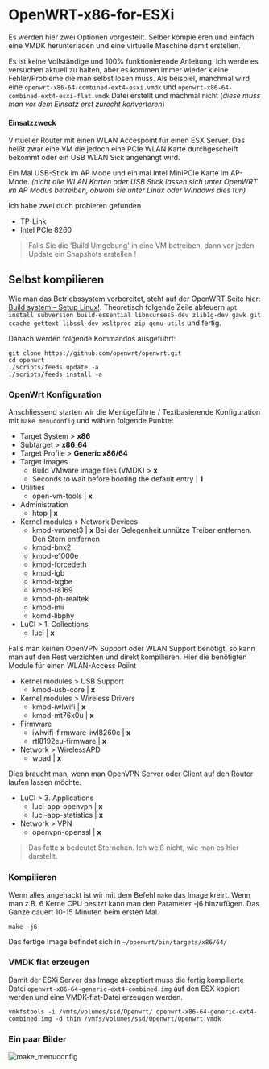 # OpenWRT-x86-for-ESXi
Es werden hier zwei Optionen vorgestellt. Selber kompieleren und einfach eine VMDK herunterladen und eine virtuelle Maschine damit erstellen.

Es ist keine Vollständige und 100% funktionierende Anleitung. Ich werde es versuchen aktuell zu halten, aber es kommen immer wieder kleine Fehler/Probleme die man selbst lösen muss. Als beispiel, manchmal wird eine `openwrt-x86-64-combined-ext4-esxi.vmdk` und `openwrt-x86-64-combined-ext4-esxi-flat.vmdk` Datei erstellt und machmal nicht (*diese muss man vor dem Einsatz erst zurecht konverteren*)

#### Einsatzzweck
Virtueller Router mit einen WLAN Accespoint für einen ESX Server. Das heißt zwar eine VM die jedoch eine PCIe WLAN Karte durchgescheift bekommt oder ein USB WLAN Sick angehängt wird.

Ein Mal USB-Stick im AP Mode und ein mal Intel MiniPCIe Karte im AP-Mode. *(nicht alle WLAN Karten oder USB Stick lassen sich unter OpenWRT im AP Modus betreiben, obwohl sie unter Linux oder Windows dies tun)*

Ich habe zwei duch probieren gefunden
+ TP-Link
+ Intel PCIe 8260

>Falls Sie die 'Build Umgebung' in eine VM betreiben, dann vor jeden Update ein Snapshots erstellen !

## Selbst kompilieren
Wie man das Betriebssystem vorbereitet, steht auf der OpenWRT Seite hier: [Build system – Setup Linux!](https://openwrt.org/docs/guide-developer/build-system/install-buildsystem).
Theoretisch folgende Zeile abfeuern `apt install subversion build-essential libncurses5-dev zlib1g-dev gawk git ccache gettext libssl-dev xsltproc zip qemu-utils` und fertig.

Danach werden folgende Kommandos ausgeführt:
```
git clone https://github.com/openwrt/openwrt.git
cd openwrt
./scripts/feeds update -a
./scripts/feeds install -a
```

### OpenWrt Konfiguration
Anschliessend starten wir die Menügeführte / Textbasierende Konfiguration mit `make menuconfig` und wählen folgende Punkte:

+ Target System > **x86**
+ Subtarget > **x86_64**
+ Target Profile > **Generic x86/64**
+ Target Images
  + Build VMware image files (VMDK) > **x**
  + Seconds to wait before booting the default entry | **1**
+ Utilities
  + open-vm-tools | **x**
+ Administration
  + htop | **x**
+ Kernel modules > Network Devices
  + kmod-vmxnet3 | **x**
Bei der Gelegenheit unnütze Treiber entfernen. Den Stern entfernen
  + kmod-bnx2
  + kmod-e1000e
  + kmod-forcedeth
  + kmod-igb
  + kmod-ixgbe
  + kmod-r8169
  + kmod-ph-realtek
  + kmod-mii
  + komd-libphy
+ LuCI > 1. Collections
  + luci | **x**

Falls man keinen OpenVPN Support oder WLAN Support benötigt, so kann man auf den Rest verzichten und direkt kompilieren.
Hier die benötigten Module für einen WLAN-Access Poiint

+ Kernel modules > USB Support
  + kmod-usb-core | **x**
+ Kernel modules > Wireless Drivers
  + kmod-iwlwifi | **x**
  + kmod-mt76x0u | **x**
+ Firmware
  + iwlwifi-firmware-iwl8260c | **x**
  + rtl8192eu-firmware | **x**
+ Network > WirelessAPD
  + wpad | **x**

Dies braucht man, wenn man OpenVPN Server oder Client auf den Router laufen lassen möchte.

+ LuCI > 3. Applications
  + luci-app-openvpn | **x**
  + luci-app-statistics | **x**
+ Network > VPN
  + openvpn-openssl | **x**

>Das fette **x** bedeutet Sternchen. Ich weiß nicht, wie man es hier darstellt.

### Kompilieren
Wenn alles angehackt ist wir mit dem Befehl `make` das Image kreirt. Wenn man z.B. 6 Kerne CPU besitzt kann man den Parameter -j6 hinzufügen. Das Ganze dauert 10-15 Minuten beim ersten Mal.

`make -j6`

Das fertige Image befindet sich in `~/openwrt/bin/targets/x86/64/`

### VMDK flat erzeugen
Damit der ESXi Server das Image akzeptiert muss die fertig kompilierte Datei `openwrt-x86-64-generic-ext4-combined.img` auf den ESX kopiert werden und eine VMDK-flat-Datei erzeugen werden.

`vmkfstools -i /vmfs/volumes/ssd/Openwrt/
openwrt-x86-64-generic-ext4-combined.img -d thin /vmfs/volumes/ssd/Openwrt/Openwrt.vmdk`

### Ein paar Bilder
![make_menuconfig](https://user-images.githubusercontent.com/35377000/86009497-95997680-ba1a-11ea-89e8-fca909e72438.png)

